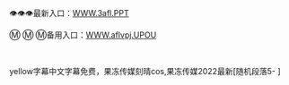 <p>
	👁👁👁最新入口：<a href="http://www.baidu.com/link?url=6MA2SWnO3Raqke39an_0PUxosM6ZrUGzi1BN9tNnlPW&wd">WWW.3afl.PPT</a> 
	<p>
		Ⓜ
Ⓜ
Ⓜ备用入口：<a href="http://www.baidu.com/link?url=6MA2SWnO3Raqke39an_0PUxosM6ZrUGzi1BN9tNnlPW&wd">WWW.aflvpj.UPOU</a> 
	</p>
	<p>
		<br />
	</p>
	<p>
		yellow字幕中文字幕免费，果冻传媒刻晴cos,果冻传媒2022最新[随机段落5-
]
	</p>
